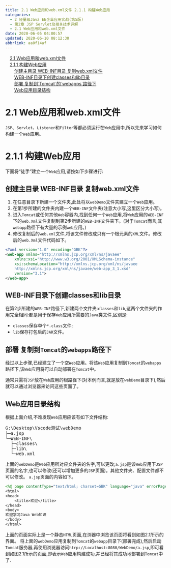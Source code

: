 ```yaml
---
title: 2.1 Web应用和web.xml文件 2.1.1 构建Web应用
categories: 
  - 2 轻量级Java EE企业应用实战(第5版)
  - 第2章 JSP Servlet及相关技术详解
  - 2.1 Web应用和web.xml文件
date: 2020-06-05 04:00:57
updated: 2020-06-10 08:12:30
abbrlink: aa0f14af
---
```

<div id='my_toc'><a href="/JavaReadingNotes/aa0f14af/#2-1-Web应用和web-xml文件" class="header_1">2.1 Web应用和web.xml文件</a>&nbsp;<br><a href="/JavaReadingNotes/aa0f14af/#2-1-1-构建Web应用" class="header_1">2.1.1 构建Web应用</a>&nbsp;<br><a href="/JavaReadingNotes/aa0f14af/#创建主目录-WEB-INF目录-复制web-xml文件" class="header_2">创建主目录 WEB-INF目录 复制web.xml文件</a>&nbsp;<br><a href="/JavaReadingNotes/aa0f14af/#WEB-INF目录下创建classes和lib目录" class="header_2">WEB-INF目录下创建classes和lib目录</a>&nbsp;<br><a href="/JavaReadingNotes/aa0f14af/#部署-复制到-Tomcat-的-webapps-路径下" class="header_2">部署 复制到`Tomcat`的`webapps`路径下</a>&nbsp;<br><a href="/JavaReadingNotes/aa0f14af/#Web应用目录结构" class="header_2">Web应用目录结构</a>&nbsp;<br></div>
<style>.header_1{margin-left: 1em;}.header_2{margin-left: 2em;}.header_3{margin-left: 3em;}.header_4{margin-left: 4em;}.header_5{margin-left: 5em;}.header_6{margin-left: 6em;}</style>
<!--more-->
<script>if (navigator.platform.search('arm')==-1){document.getElementById('my_toc').style.display = 'none';}var e,p = document.getElementsByTagName('p');while (p.length>0) {e = p[0];e.parentElement.removeChild(e);}</script>

<!--end-->
# 2.1 Web应用和web.xml文件
`JSP`、`Servlet`、`Listener`和`Filter`等都必须运行在`Web`应用中,所以先来学习如何构建一个`Web`应用。
# 2.1.1 构建Web应用
下面将“徒手”建立一个`Web`应用,请按如下步骤进行:
## 创建主目录 WEB-INF目录 复制web.xml文件
1. 在任意目录下新建一个文件夹,此处将以`webDemo`文件夹建立一个`Web`应用。
2. 在第1步所建的文件夹内建一个`WEB-INF`文件夹(注意大小写,这里区分大小写)。
3. 进入`Tomcat`或任何其他`Web`容器内,找到任何一个`Web`应用,将`Web`应用的`WEB-INF`下的`web.Xml`文件复制到第2步所建的`WEB-INF`文件夹下。(对于`Tomcat`而言,其`webapp`路径下有大量的示例`web`应用。)
4. 修改复制后的`web.xml`文件,将该文件修改成只有一个根元素的`XML`文件。修改后的`web.Xml`文件代码如下。

```xml
<?xml version="1.0" encoding="GBK"?>
<web-app xmlns="http://xmlns.jcp.org/xml/ns/javaee"
    xmlns:xsi="http://www.w3.org/2001/XMLSchema-instance"
    xsi:schemaLocation="http://xmlns.jcp.org/xml/ns/javaee
    http://xmlns.jcp.org/xml/ns/javaee/web-app_3_1.xsd"
    version="3.1">
</web-app>
```

## WEB-INF目录下创建classes和lib目录
在第2步所建的`WEB-INF`路径下,新建两个文件夹:`classes`和`lib`,这两个文件夹的作用完全相同:都是用于保存`Web`应用所需要的`Java`类文件,区别是:
- `classes`保存单个`*.class`文件;
- `lib`保存打包后的`JAR`文件。

## 部署 复制到`Tomcat`的`webapps`路径下
经过以上步骤,已经建立了一个空`Web`应用。将该`Web`应用复制到`Tomcat`的`webapps`路径下,该`Web`应用将可以自动部署在`Tomcat`中。

通常只需将`JSP`放在`Web`应用的根路径下(对本例而言,就是放在`webDemo`目录下),然后就可以通过浏览器来访问这些页面了。
## Web应用目录结构
根据上面介绍,不难发现`Web`应用应该有如下文件结构:
<pre>
G:\Desktop\Vscode测试\webDemo
├─a.jsp
└─WEB-INF\
  ├─classes\
  ├─lib\
  └─web.xml
</pre>
上面的`webDemo`是`Web`应用所对应文件夹的名字,可以更改;`a.jsp`是该`Web`应用下`JSP`页面的名字,也可以修改(还可以增加更多的`JSP`页面)。其他文件夹、配置文件都不可以修改。
`a.jsp`页面的内容如下。
```jsp
<%@ page contentType="text/html; charset=GBK" language="java" errorPage="" %>
<html>
<head>
    <title>欢迎</title>
</head>
<body>
欢迎学习Java Web知识
</body>
</html>
```
上面的页面实际上是一个静态`HTML`页面,在浏器中浏览该页面将看到如图2.1所示的界面。
将上面的`webDemo`应用复制到`Tomcat`的`webapp`目录下(部署完成),然后启动`Tomcat`服务器,再使用浏览器访问`htrp://Localhost:8080/WebDemo/a.jsp`,即可看到如图2.1所示的页面,即表示`Web`应用构建成功,并已经将其成功地部署到`Tomcat`中了.
